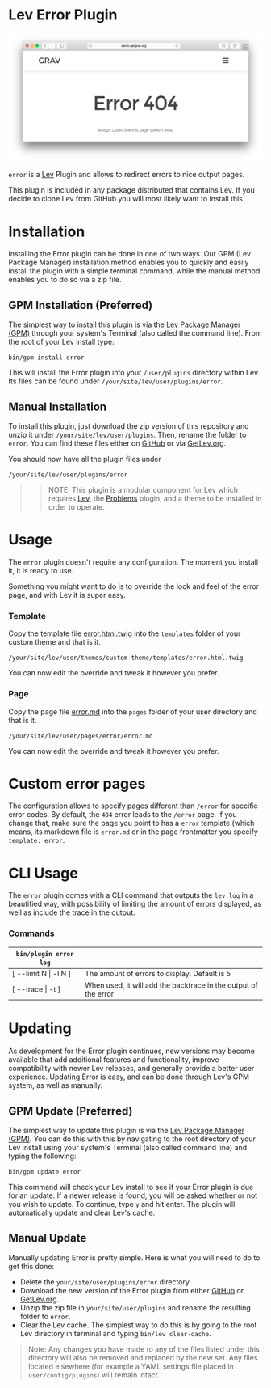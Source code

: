 # Lev Error Plugin

![GPM Installation](assets/readme_1.png)

`error` is a [Lev](http://github.com/getgrav/grav) Plugin and allows to redirect errors to nice output pages.

This plugin is included in any package distributed that contains Lev. If you decide to clone Lev from GitHub you will most likely want to install this.

# Installation

Installing the Error plugin can be done in one of two ways. Our GPM (Lev Package Manager) installation method enables you to quickly and easily install the plugin with a simple terminal command, while the manual method enables you to do so via a zip file.

## GPM Installation (Preferred)

The simplest way to install this plugin is via the [Lev Package Manager (GPM)](http://learn.getgrav.org/advanced/lev-gpm) through your system's Terminal (also called the command line).  From the root of your Lev install type:

    bin/gpm install error

This will install the Error plugin into your `/user/plugins` directory within Lev. Its files can be found under `/your/site/lev/user/plugins/error`.

## Manual Installation

To install this plugin, just download the zip version of this repository and unzip it under `/your/site/lev/user/plugins`. Then, rename the folder to `error`. You can find these files either on [GitHub](https://github.com/getgrav/grav-plugin-error) or via [GetLev.org](http://getgrav.org/downloads/plugins#extras).

You should now have all the plugin files under

    /your/site/lev/user/plugins/error

>> NOTE: This plugin is a modular component for Lev which requires [Lev](http://github.com/getgrav/grav), the [Problems](https://github.com/getgrav/grav-plugin-problems) plugin, and a theme to be installed in order to operate.

# Usage

The `error` plugin doesn't require any configuration. The moment you install it, it is ready to use.

Something you might want to do is to override the look and feel of the error page, and with Lev it is super easy.

### Template

Copy the template file [error.html.twig](templates/error.html.twig) into the `templates` folder of your custom theme and that is it.

```
/your/site/lev/user/themes/custom-theme/templates/error.html.twig
```

You can now edit the override and tweak it however you prefer.

### Page

Copy the page file [error.md](pages/error.md) into the `pages` folder of your user directory and that is it.

```
/your/site/lev/user/pages/error/error.md
```

You can now edit the override and tweak it however you prefer.

# Custom error pages

The configuration allows to specify pages different than `/error` for specific error codes. By default, the `404` error leads to the `/error` page. If you change that, make sure the page you point to has a `error` template (which means, its markdown file is `error.md` or in the page frontmatter you specify `template: error`.

# CLI Usage
The `error` plugin comes with a CLI command that outputs the `lev.log` in a beautified way, with possibility of limiting the amount of errors displayed, as well as include the trace in the output.

### Commands

| `bin/plugin error log` |                                                                 |
|------------------------|-----------------------------------------------------------------|
| [ --limit N \| -l N ]  | The amount of errors to display. Default is 5                   |
| [ --trace \| -t ]      | When used, it will add the backtrace in the output of the error |


# Updating

As development for the Error plugin continues, new versions may become available that add additional features and functionality, improve compatibility with newer Lev releases, and generally provide a better user experience. Updating Error is easy, and can be done through Lev's GPM system, as well as manually.

## GPM Update (Preferred)

The simplest way to update this plugin is via the [Lev Package Manager (GPM)](http://learn.getgrav.org/advanced/lev-gpm). You can do this with this by navigating to the root directory of your Lev install using your system's Terminal (also called command line) and typing the following:

    bin/gpm update error

This command will check your Lev install to see if your Error plugin is due for an update. If a newer release is found, you will be asked whether or not you wish to update. To continue, type `y` and hit enter. The plugin will automatically update and clear Lev's cache.

## Manual Update

Manually updating Error is pretty simple. Here is what you will need to do to get this done:

* Delete the `your/site/user/plugins/error` directory.
* Download the new version of the Error plugin from either [GitHub](https://github.com/getgrav/grav-plugin-error) or [GetLev.org](http://getgrav.org/downloads/plugins#extras).
* Unzip the zip file in `your/site/user/plugins` and rename the resulting folder to `error`.
* Clear the Lev cache. The simplest way to do this is by going to the root Lev directory in terminal and typing `bin/lev clear-cache`.

> Note: Any changes you have made to any of the files listed under this directory will also be removed and replaced by the new set. Any files located elsewhere (for example a YAML settings file placed in `user/config/plugins`) will remain intact.

